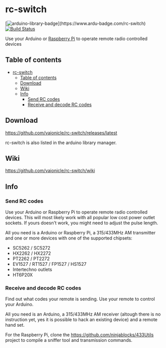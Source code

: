 # rc-switch

[![arduino-library-badge](https://www.ardu-badge.com/badge/rc-switch.svg?)](https://www.ardu-badge.com/rc-switch)
[![Build Status](https://travis-ci.org/vaionicle/rc-switch.svg?branch=master)](https://travis-ci.org/vaionicle/rc-switch)

Use your Arduino or [Raspberry Pi](https://github.com/r10r/rcswitch-pi) to operate remote radio controlled devices

## Table of contents

- [rc-switch](#rc-switch)
  - [Table of contents](#table-of-contents)
  - [Download](#download)
  - [Wiki](#wiki)
  - [Info](#info)
    - [Send RC codes](#send-rc-codes)
    - [Receive and decode RC codes](#receive-and-decode-rc-codes)

## Download

https://github.com/vaionicle/rc-switch/releases/latest

rc-switch is also listed in the arduino library manager.

## Wiki

https://github.com/vaionicle/rc-switch/wiki

## Info

### Send RC codes

Use your Arduino or Raspberry Pi to operate remote radio controlled devices.
This will most likely work with all popular low cost power outlet sockets. If
yours doesn't work, you might need to adjust the pulse length.

All you need is a Arduino or Raspberry Pi, a 315/433MHz AM transmitter and one
or more devices with one of the supported chipsets:

- SC5262 / SC5272
- HX2262 / HX2272
- PT2262 / PT2272
- EV1527 / RT1527 / FP1527 / HS1527
- Intertechno outlets
- HT6P20X

### Receive and decode RC codes

Find out what codes your remote is sending. Use your remote to control your
Arduino.

All you need is an Arduino, a 315/433MHz AM receiver (altough there is no
instruction yet, yes it is possible to hack an existing device) and a remote
hand set.

For the Raspberry Pi, clone the https://github.com/ninjablocks/433Utils project to
compile a sniffer tool and transmission commands.

